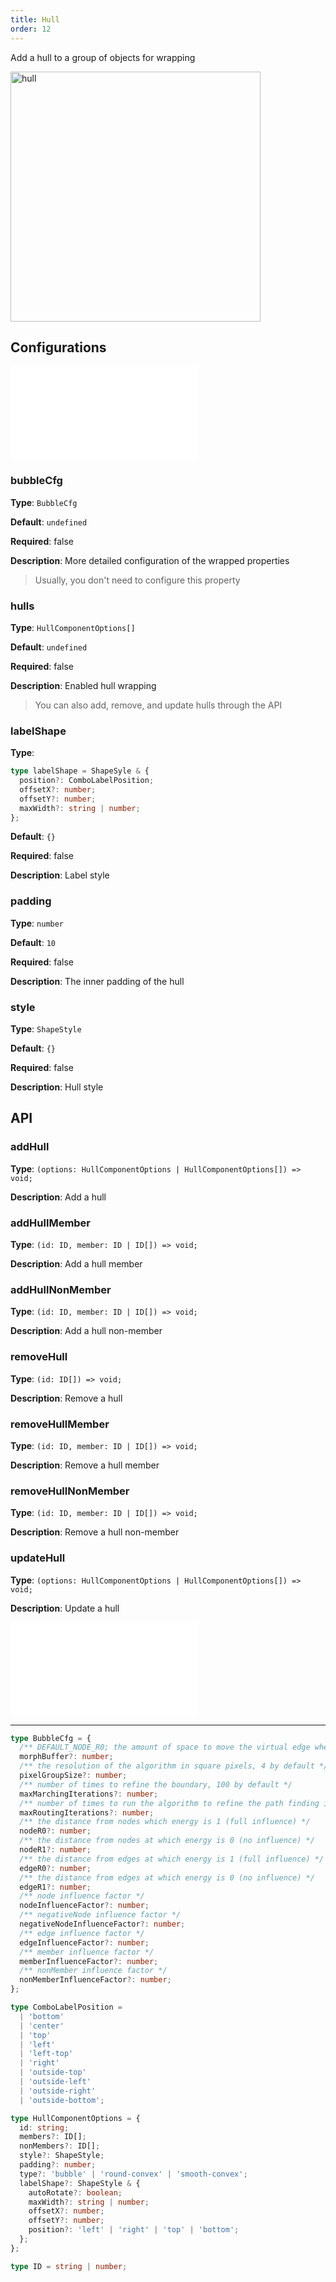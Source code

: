 ```yaml
---
title: Hull
order: 12
---
```


Add a hull to a group of objects for wrapping

<img alt="hull" src="https://mdn.alipayobjects.com/huamei_qa8qxu/afts/img/A*GVnERKlGhNgAAAAAAAAAAAAADmJ7AQ/original" height='400'/>

## Configurations

<embed src="../../common/IPluginBaseConfig.en.md"></embed>

### bubbleCfg

**Type**: `BubbleCfg`

**Default**: `undefined`

**Required**: false

**Description**: More detailed configuration of the wrapped properties

> Usually, you don't need to configure this property

### hulls

**Type**: `HullComponentOptions[]`

**Default**: `undefined`

**Required**: false

**Description**: Enabled hull wrapping

> You can also add, remove, and update hulls through the API

### labelShape

**Type**:

```ts
type labelShape = ShapeSyle & {
  position?: ComboLabelPosition;
  offsetX?: number;
  offsetY?: number;
  maxWidth?: string | number;
};
```

**Default**: `{}`

**Required**: false

**Description**: Label style

### padding

**Type**: `number`

**Default**: `10`

**Required**: false

**Description**: The inner padding of the hull

### style

**Type**: `ShapeStyle`

**Default**: `{}`

**Required**: false

**Description**: Hull style

## API

### addHull

**Type**: `(options: HullComponentOptions | HullComponentOptions[]) => void;`

**Description**: Add a hull

### addHullMember

**Type**: `(id: ID, member: ID | ID[]) => void;`

**Description**: Add a hull member

### addHullNonMember

**Type**: `(id: ID, member: ID | ID[]) => void;`

**Description**: Add a hull non-member

### removeHull

**Type**: `(id: ID[]) => void;`

**Description**: Remove a hull

### removeHullMember

**Type**: `(id: ID, member: ID | ID[]) => void;`

**Description**: Remove a hull member

### removeHullNonMember

**Type**: `(id: ID, member: ID | ID[]) => void;`

**Description**: Remove a hull non-member

### updateHull

**Type**: `(options: HullComponentOptions | HullComponentOptions[]) => void;`

**Description**: Update a hull

<embed src="../../common/PluginAPIDestroy.en.md"></embed>

---

```ts
type BubbleCfg = {
  /** DEFAULT_NODE_R0; the amount of space to move the virtual edge when wrapping around obstacles */
  morphBuffer?: number;
  /** the resolution of the algorithm in square pixels, 4 by default */
  pixelGroupSize?: number;
  /** number of times to refine the boundary, 100 by default */
  maxMarchingIterations?: number;
  /** number of times to run the algorithm to refine the path finding in difficult areas */
  maxRoutingIterations?: number;
  /** the distance from nodes which energy is 1 (full influence) */
  nodeR0?: number;
  /** the distance from nodes at which energy is 0 (no influence) */
  nodeR1?: number;
  /** the distance from edges at which energy is 1 (full influence) */
  edgeR0?: number;
  /** the distance from edges at which energy is 0 (no influence) */
  edgeR1?: number;
  /** node influence factor */
  nodeInfluenceFactor?: number;
  /** negativeNode influence factor */
  negativeNodeInfluenceFactor?: number;
  /** edge influence factor */
  edgeInfluenceFactor?: number;
  /** member influence factor */
  memberInfluenceFactor?: number;
  /** nonMember influence factor */
  nonMemberInfluenceFactor?: number;
};

type ComboLabelPosition =
  | 'bottom'
  | 'center'
  | 'top'
  | 'left'
  | 'left-top'
  | 'right'
  | 'outside-top'
  | 'outside-left'
  | 'outside-right'
  | 'outside-bottom';

type HullComponentOptions = {
  id: string;
  members?: ID[];
  nonMembers?: ID[];
  style?: ShapeStyle;
  padding?: number;
  type?: 'bubble' | 'round-convex' | 'smooth-convex';
  labelShape?: ShapeStyle & {
    autoRotate?: boolean;
    maxWidth?: string | number;
    offsetX?: number;
    offsetY?: number;
    position?: 'left' | 'right' | 'top' | 'bottom';
  };
};

type ID = string | number;
```
